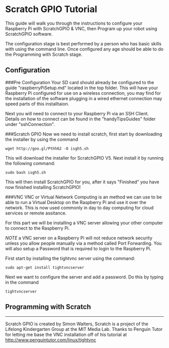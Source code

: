 Scratch GPIO Tutorial
============
This guide will walk you through the instructions to configure your Raspberry Pi with ScratchGPIO & VNC, then Program up your robot using ScratchGPIO software.

The configuration stage is best performed by a person who has basic skills with using the command line. Once configured any age should be able to do the Programming with Scratch stage.

Configuration
--------------
###Pre Configuration
Your SD card should already be configured to the guide "raspberryPiSetup.md" located in the top folder. This will have your Raspberry Pi configured for use on a wireless connection, you may find for the installation of the software plugging in a wired ethernet connection may speed parts of this installtaion.

Next you will need to connect to your Raspberry Pi via an SSH Client. Details on how to connect can be found in the "handyTipsGuides" folder under "sshConnection".


###Scratch GPIO
Now we need to install scratch, first start by downloading the installer by using the command
```
wget http://goo.gl/Pthh62 -O isgh5.sh
```
This will download the installer for ScratchGPIO V5. Next install it by running the following command:
```
sudo bash isgh5.sh
```

This will then install ScratchGPIO for you, after it says "Finished" you have now finished installing ScratchGPIO!


###VNC
VNC or Virtual Network Computing is an method we can use to be able to run a Virtual Desktop on the Raspberry Pi and use it over the network. This is now used commonly in day to day computing for cloud services or remote assitance.

For this part we will be installing a VNC server allowing your other computer to connect to the Raspberry Pi.

*NOTE* a VNC server on a Raspberry Pi will not reduce network security unless you allow people manually via a method called Port Forwarding. You will also setup a Password that is required to login to the Raspberry Pi.

First start by installing the tightvnc server using the command:

```
sudo apt-get install tightvncserver
```

Next we want to configure the server and add a password. Do this by typing in the command

```
tightvncserver
```






Programming with Scratch
--------------


---------------------------------------
Scratch GPIO is created by Simon Walters, Scratch is a project of the Lifelong Kindergarten Group at the MIT Media Lab.
Thanks to Penguin Tutor for letting me base the VNC installation off of his tutorial at http://www.penguintutor.com/linux/tightvnc





